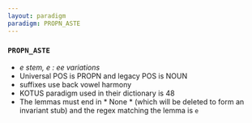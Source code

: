 ```yaml
---
layout: paradigm
paradigm: PROPN_ASTE
---
```

### ` PROPN_ASTE `

* _e stem, e : ee variations_
* Universal POS is PROPN and legacy POS is NOUN
* suffixes use back vowel harmony
* KOTUS paradigm used in their dictionary is 48
* The lemmas must end in * None * (which will be deleted to form an invariant stub) and the regex matching the lemma is ` e `
